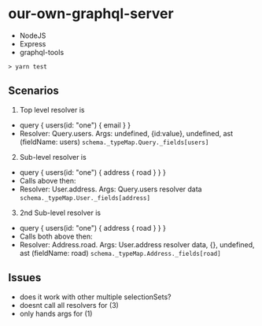 # our-own-graphql-server

- NodeJS
- Express
- graphql-tools

```
> yarn test
```

## Scenarios

1. Top level resolver is

- query { users(id: "one") { email } }
- Resolver: Query.users. Args: undefined, {id:value}, undefined, ast (fieldName: users)
  `schema._typeMap.Query._fields[users]`

2. Sub-level resolver is

- query { users(id: "one") { address { road } } }
- Calls above then:
- Resolver: User.address. Args: Query.users resolver data
  `schema._typeMap.User._fields[address]`

3. 2nd Sub-level resolver is

- query { users(id: "one") { address { road } } }
- Calls both above then:
- Resolver: Address.road. Args: User.address resolver data, {}, undefined, ast (fieldName: road)
  `schema._typeMap.Address._fields[road]`

## Issues

- does it work with other multiple selectionSets?
- doesnt call all resolvers for (3)
- only hands args for (1)
